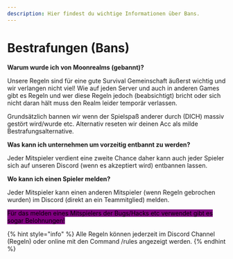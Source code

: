```yaml
---
description: Hier findest du wichtige Informationen über Bans.
---
```


# Bestrafungen (Bans)

**Warum wurde ich von Moonrealms (gebannt)?**

Unsere Regeln sind für eine gute Survival Gemeinschaft äußerst wichtig und wir verlangen nicht viel! Wie auf jeden Server und auch in anderen Games gibt es Regeln und wer diese Regeln jedoch (beabsichtigt) bricht oder sich nicht daran hält muss den Realm leider temporär verlassen.

Grundsätzlich bannen wir wenn der Spielspaß anderer durch (DICH) massiv gestört wird/wurde etc. Alternativ reseten wir deinen Acc als milde Bestrafungsalternative.

**Was kann ich unternehmen um vorzeitig entbannt zu werden?**

Jeder Mitspieler verdient eine zweite Chance daher kann auch jeder Spieler sich auf unseren Discord (wenn es akzeptiert wird) entbannen lassen.

**Wo kann ich einen Spieler melden?**

Jeder Mitspieler kann einen anderen Mitspieler (wenn Regeln gebrochen wurden) im Discord (direkt an ein Teammitglied) melden.

<mark style="background-color:purple;">Für das melden eines Mitspielers der Bugs/Hacks etc verwendet gibt es sogar Belohnungen!</mark>

{% hint style="info" %}
Alle Regeln können jederzeit im Discord Channel (Regeln) oder online mit den Command /rules angezeigt werden.
{% endhint %}
